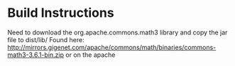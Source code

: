 # Build Instructions
Need to download the org.apache.commons.math3 library and copy the jar file to dist/lib/
Found here: http://mirrors.gigenet.com/apache/commons/math/binaries/commons-math3-3.6.1-bin.zip
or on the apache 
